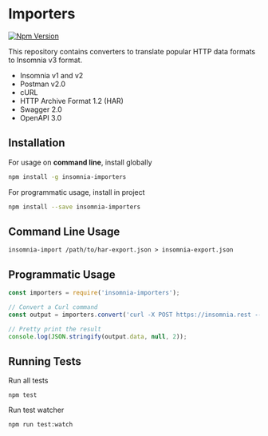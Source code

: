 # Importers

[![Npm Version](https://img.shields.io/npm/v/insomnia-importers.svg)](https://www.npmjs.com/package/insomnia-importers)

This repository contains converters to translate popular HTTP data formats to
Insomnia v3 format.

- Insomnia v1 and v2
- Postman v2.0
- cURL
- HTTP Archive Format 1.2 (HAR)
- Swagger 2.0
- OpenAPI 3.0

## Installation

For usage on **command line**, install globally

```bash
npm install -g insomnia-importers
```

For programmatic usage, install in project

```bash
npm install --save insomnia-importers
```

## Command Line Usage

```shell
insomnia-import /path/to/har-export.json > insomnia-export.json
```

## Programmatic Usage

```javascript
const importers = require('insomnia-importers');

// Convert a Curl command
const output = importers.convert('curl -X POST https://insomnia.rest --data "Cool!"');

// Pretty print the result
console.log(JSON.stringify(output.data, null, 2));
```

## Running Tests

Run all tests

```shell
npm test
```

Run test watcher

```shell
npm run test:watch
```
